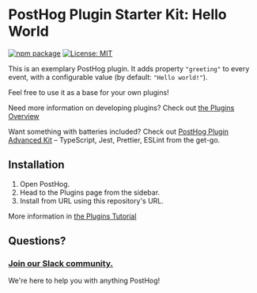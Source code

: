 # PostHog Plugin Starter Kit: Hello World

[![npm package](https://img.shields.io/npm/v/posthog-plugin-hello-world?style=flat-square)](https://www.npmjs.com/package/posthog-plugin-hello-world)
[![License: MIT](https://img.shields.io/badge/License-MIT-red.svg?style=flat-square)](https://opensource.org/licenses/MIT)

This is an exemplary PostHog plugin. It adds property `"greeting"` to every event, with a configurable value (by default: `"Hello world!"`).

Feel free to use it as a base for your own plugins!

Need more information on developing plugins? Check out [the Plugins Overview](https://posthog.com/docs/plugins/build/overview)

Want something with batteries included? Check out [PostHog Plugin Advanced Kit](https://github.com/PostHog/posthog-plugin-advanced-kit) – TypeScript, Jest, Prettier, ESLint from the get-go.

## Installation

1. Open PostHog.
1. Head to the Plugins page from the sidebar.
1. Install from URL using this repository's URL.

More information in [the Plugins Tutorial](https://posthog.com/docs/plugins/build/tutorial)
## Questions?

### [Join our Slack community.](https://join.slack.com/t/posthogusers/shared_invite/enQtOTY0MzU5NjAwMDY3LTc2MWQ0OTZlNjhkODk3ZDI3NDVjMDE1YjgxY2I4ZjI4MzJhZmVmNjJkN2NmMGJmMzc2N2U3Yjc3ZjI5NGFlZDQ)

We're here to help you with anything PostHog!
